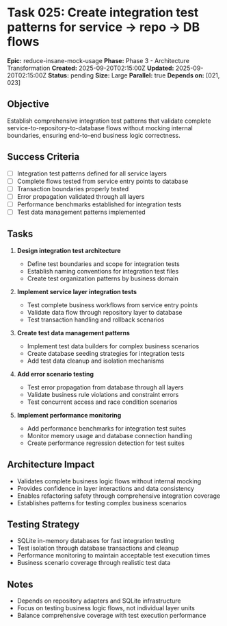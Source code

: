 # Task 025: Create integration test patterns for service → repo → DB flows

**Epic:** reduce-insane-mock-usage **Phase:** Phase 3 - Architecture
Transformation **Created:** 2025-09-20T02:15:00Z **Updated:**
2025-09-20T02:15:00Z **Status:** pending **Size:** Large **Parallel:** true
**Depends on:** [021, 023]

## Objective

Establish comprehensive integration test patterns that validate complete
service-to-repository-to-database flows without mocking internal boundaries,
ensuring end-to-end business logic correctness.

## Success Criteria

- [ ] Integration test patterns defined for all service layers
- [ ] Complete flows tested from service entry points to database
- [ ] Transaction boundaries properly tested
- [ ] Error propagation validated through all layers
- [ ] Performance benchmarks established for integration tests
- [ ] Test data management patterns implemented

## Tasks

1. **Design integration test architecture**
   - Define test boundaries and scope for integration tests
   - Establish naming conventions for integration test files
   - Create test organization patterns by business domain

2. **Implement service layer integration tests**
   - Test complete business workflows from service entry points
   - Validate data flow through repository layer to database
   - Test transaction handling and rollback scenarios

3. **Create test data management patterns**
   - Implement test data builders for complex business scenarios
   - Create database seeding strategies for integration tests
   - Add test data cleanup and isolation mechanisms

4. **Add error scenario testing**
   - Test error propagation from database through all layers
   - Validate business rule violations and constraint errors
   - Test concurrent access and race condition scenarios

5. **Implement performance monitoring**
   - Add performance benchmarks for integration test suites
   - Monitor memory usage and database connection handling
   - Create performance regression detection for test suites

## Architecture Impact

- Validates complete business logic flows without internal mocking
- Provides confidence in layer interactions and data consistency
- Enables refactoring safety through comprehensive integration coverage
- Establishes patterns for testing complex business scenarios

## Testing Strategy

- SQLite in-memory databases for fast integration testing
- Test isolation through database transactions and cleanup
- Performance monitoring to maintain acceptable test execution times
- Business scenario coverage through realistic test data

## Notes

- Depends on repository adapters and SQLite infrastructure
- Focus on testing business logic flows, not individual layer units
- Balance comprehensive coverage with test execution performance
